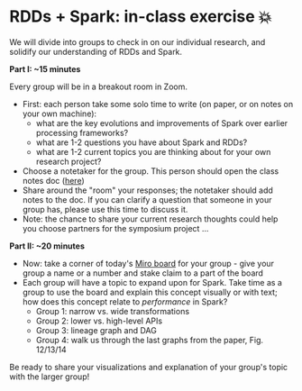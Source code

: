 # RDDs + Spark: in-class exercise 💥

We will divide into groups to check in on our individual research, and solidify our understanding of RDDs and Spark. 

**Part I: ~15 minutes** 

Every group will be in a breakout room in Zoom. 
- First: each person take some solo time to write (on paper, or on notes on your own machine):
  - what are the key evolutions and improvements of Spark over earlier processing frameworks?
  - what are 1-2 questions you have about Spark and RDDs?
  - what are 1-2 current topics you are thinking about for your own research project?
- Choose a notetaker for the group. This person should open the class notes doc ([here](https://pad.riseup.net/p/4bH2z-2-BeDAz9blQlT_-keep))
- Share around the "room" your responses; the notetaker should add notes to the doc. If you can clarify a question that someone in your group has, please use this time to discuss it.
- Note: the chance to share your current research thoughts could help you choose partners for the symposium project ...

**Part II: ~20 minutes**

- Now: take a corner of today's [Miro board](https://miro.com/app/board/uXjVNqatGC0=/) for your group - give your group a name or a number and stake claim to a part of the board
- Each group will have a topic to expand upon for Spark. Take time as a group to use the board and explain this concept visually or with text; how does this concept relate to _performance_ in Spark?
  - Group 1: narrow vs. wide transformations
  - Group 2: lower vs. high-level APIs
  - Group 3: lineage graph and DAG
  - Group 4: walk us through the last graphs from the paper, Fig. 12/13/14

Be ready to share your visualizations and explanation of your group's topic with the larger group! 
